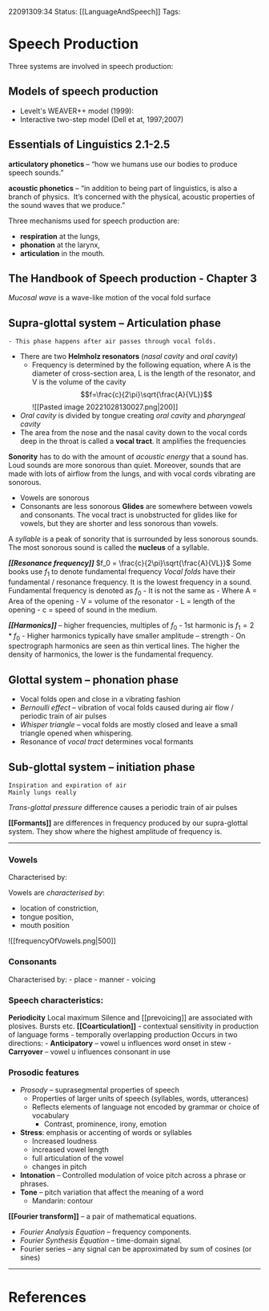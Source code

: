 22091309:34
Status:  [[LanguageAndSpeech]]
Tags: 

# Speech Production
Three systems are involved in speech production:

## Models of speech production
- Levelt's WEAVER++ model (1999):
- Interactive two-step model (Dell et at, 1997;2007)

## Essentials of Linguistics 2.1-2.5

**articulatory phonetics** – “how we humans use our bodies to produce speech sounds.”

**acoustic phonetics** – “in addition to being part of linguistics, is also a branch of physics.  It’s concerned with the physical, acoustic properties of the sound waves that we produce.”

Three mechanisms used for speech production are:
- **respiration** at the lungs,
- **phonation** at the larynx,
- **articulation** in the mouth.

## The Handbook of Speech production - Chapter 3

*Mucosal wave* is a wave-like motion of the vocal fold surface

## Supra-glottal system – Articulation phase
	- This phase happens after air passes through vocal folds. 
- There are two **Helmholz resonators** (*nasal cavity* and *oral cavity*)
	- Frequency is determined by the following equation, where A is the diameter of cross-section area, L is the length of the resonator, and V is the volume of the cavity $$f=\frac{c}{2\pi}\sqrt{\frac{A}{VL}}$$ ![[Pasted image 20221028130027.png|200]]
- *Oral cavity* is divided by tongue creating *oral cavity* and *pharyngeal cavity*
- The area from the nose and the nasal cavity down to the vocal cords deep in the throat is called a **vocal tract**. It amplifies the frequencies

**Sonority** has to do with the amount of *acoustic energy* that a sound has. Loud sounds are more sonorous than quiet. Moreover, sounds that are made with lots of airflow from the lungs, and with vocal cords vibrating are sonorous.
- Vowels are sonorous
- Consonants are less sonorous
**Glides** are somewhere between vowels and consonants. The vocal tract is unobstructed for glides like for vowels, but they are shorter and less sonorous than vowels.

A *syllable* is a peak of sonority that is surrounded by less sonorous sounds. 
The most sonorous sound is called the **nucleus** of a syllable. 


***[[Resonance frequency]]*** $f_0 = \frac{c}{2\pi}\sqrt{\frac{A}{VL}}$
	Some books use $f_1$ to denote fundamental frequency
*Vocal folds* have their fundamental / resonance frequency. It is the lowest frequency in a sound. Fundamental frequency is denoted as $f_0$
	- It is not the same as 
	- Where A = Area of the opening
	- V = volume of the resonator
	- L = length of the opening
	- c = speed of sound in the medium.

***[[Harmonics]]*** – higher frequencies, multiples of $f_0$
	- 1st harmonic is $f_1 = 2*f_0$
	- Higher harmonics typically have smaller amplitude – strength 
	- On spectrograph harmonics are seen as thin vertical lines. The higher the density of harmonics, the lower is the fundamental frequency.

## Glottal system – phonation phase
- Vocal folds open and close in a vibrating fashion 
- *Bernoulli effect* – vibration of vocal folds caused during air flow / periodic train of air pulses
- *Whisper triangle* – vocal folds are mostly closed and leave a small triangle opened when whispering.
- Resonance of *vocal tract* determines vocal formants 

## Sub-glottal system – initiation phase
	Inspiration and expiration of air
	Mainly lungs really

*Trans-glottal pressure* difference causes a periodic train of air pulses

**[[Formants]]** are differences in frequency produced by our supra-glottal system. They show where the highest amplitude of frequency is.

---

### Vowels
Characterised by:

Vowels are *characterised by*:
- location of constriction, 
- tongue position, 
- mouth position

![[frequencyOfVowels.png|500]]

### Consonants
Characterised by:
	- place 
	- manner
	- voicing

### Speech characteristics:
**Periodicity**
Local maximum
Silence and [[prevoicing]] are associated with plosives.
Bursts
etc.
**[[Coarticulation]]** 
	- contextual sensitivity in production of language forms
	- temporally overlapping production
	Occurs in two directions:
	- **Anticipatory** – vowel u influences word onset in stew
	- **Carryover** – vowel u influences consonant in use

### Prosodic features
- *Prosody* – suprasegmental properties of speech
	- Properties of larger units of speech (syllables, words, utterances)
	- Reflects elements of language not encoded by grammar or choice of vocabulary
		- Contrast, prominence, irony, emotion 
- **Stress**: emphasis or accenting of words or syllables
	- Increased loudness
	- increased vowel length
	- full articulation of the vowel
	- changes in pitch
- **Intonation** – Controlled modulation of voice pitch across a phrase or phrases.
- **Tone** – pitch variation that affect the meaning of a word
	- Mandarin: contour 


**[[Fourier transform]]** – a pair of mathematical equations.
- *Fourier Analysis Equation* – frequency components.
- *Fourier Synthesis Equation* – time-domain signal.
- Fourier series – any signal can be approximated by sum of cosines (or sines)


---
# References